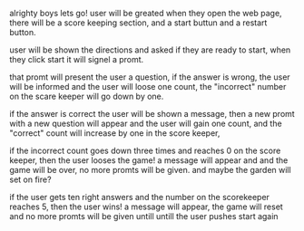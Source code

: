 alrighty boys lets go!
user will be greated when they open the web page, 
there will be a score keeping section, and a start buttun and a restart button.

user will be shown the directions and asked if they are ready to start,
when they click start it will signel a promt.

that promt will present the user a question,
if the answer is wrong, the user will be informed and the  user will loose one count, the "incorrect"  number on the scare keeper will go down by one.

if the answer is correct the user will be shown a message, then a new promt with a new question will appear and the user will gain one count, and the "correct" count will increase by one in the score keeper, 

if the incorrect count goes down three times and reaches 0 on the score keeper, then the 
user looses the game! a message will appear and 
and the game will be over, no more promts will be given. and maybe the garden will set on fire? 

if the user gets ten right answers and the number on the scorekeeper reaches 5, then the user wins! a message will appear, the game will reset and no more promts will be given untill untill the user pushes start again

